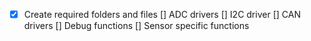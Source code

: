 -[x] Create required folders and files
[]  ADC drivers
[]  I2C driver
[]  CAN drivers
[]  Debug functions
[]  Sensor specific functions
